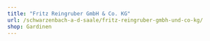 ```yaml
---
title: "Fritz Reingruber GmbH & Co. KG"
url: /schwarzenbach-a-d-saale/fritz-reingruber-gmbh-und-co-kg/
shop: Gardinen
---
```

